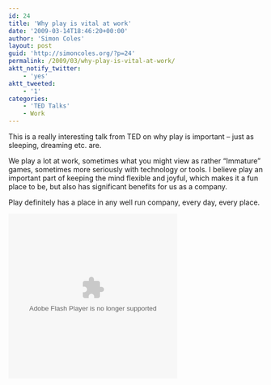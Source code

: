 ```yaml
---
id: 24
title: 'Why play is vital at work'
date: '2009-03-14T18:46:20+00:00'
author: 'Simon Coles'
layout: post
guid: 'http://simoncoles.org/?p=24'
permalink: /2009/03/why-play-is-vital-at-work/
aktt_notify_twitter:
    - 'yes'
aktt_tweeted:
    - '1'
categories:
    - 'TED Talks'
    - Work
---
```


This is a really interesting talk from TED on why play is important – just as sleeping, dreaming etc. are.

We play a lot at work, sometimes what you might view as rather “Immature” games, sometimes more seriously with technology or tools. I believe play an important part of keeping the mind flexible and joyful, which makes it a fun place to be, but also has significant benefits for us as a company.

Play definitely has a place in any well run company, every day, every place.

<object data="http://video.ted.com/assets/player/swf/EmbedPlayer.swf" height="326" type="application/x-shockwave-flash" width="334"><param name="allowFullScreen" value="true"></param><param name="wmode" value="transparent"></param><param name="bgColor" value="#ffffff"></param><param name="flashvars" value="vu=http://video.ted.com/talks/embed/StuartBrown_2008P-embed-PARTNER_high.flv&su=http://images.ted.com/images/ted/tedindex/embed-posters/StuartBrown-2008P.embed_thumbnail.jpg&vw=320&vh=240&ap=0&ti=483"></param><param name="src" value="http://video.ted.com/assets/player/swf/EmbedPlayer.swf"></param><param name="bgcolor" value="#ffffff"></param><param name="allowfullscreen" value="true"></param></object>